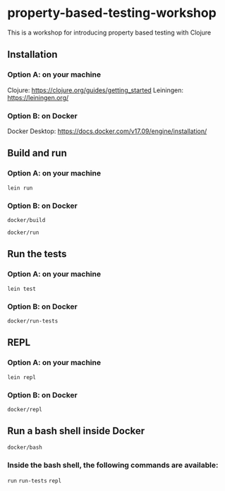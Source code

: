 # property-based-testing-workshop

This is a workshop for introducing property based testing with Clojure

## Installation

### Option A: on your machine

Clojure: https://clojure.org/guides/getting_started
Leiningen: https://leiningen.org/

### Option B: on Docker

Docker Desktop: https://docs.docker.com/v17.09/engine/installation/

## Build and run

### Option A: on your machine

`lein run`

### Option B: on Docker

`docker/build`

`docker/run`

## Run the tests

### Option A: on your machine

`lein test`

### Option B: on Docker

`docker/run-tests`

## REPL

### Option A: on your machine

`lein repl`

### Option B: on Docker

`docker/repl`

## Run a bash shell inside Docker

`docker/bash`

### Inside the bash shell, the following commands are available:

`run`
`run-tests`
`repl`
